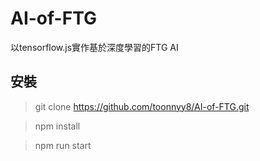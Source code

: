 # AI-of-FTG
以tensorflow.js實作基於深度學習的FTG AI

## 安裝
>git clone https://github.com/toonnyy8/AI-of-FTG.git

>npm install

>npm run start

